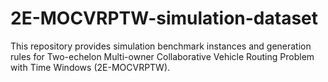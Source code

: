 # 2E-MOCVRPTW-simulation-dataset
This repository provides simulation benchmark instances and generation rules for Two-echelon Multi-owner Collaborative Vehicle Routing Problem with Time Windows (2E-MOCVRPTW).
